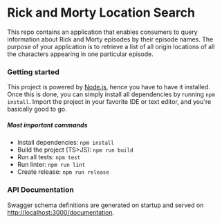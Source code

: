 # Rick and Morty Location Search

This repo contains an application that enables consumers to query information about Rick and Morty episodes by their episode names. The purpose of your application is to retrieve a list of all origin locations of all the characters appearing in one particular episode.

### Getting started

This project is powered by [Node.js](https://nodejs.org/en/), hence you have to have it installed. Once this is done, you can simply install all dependencies by running `npm install`. Import the project in your favorite IDE or text editor, and you're basically good to go.

##### Most important commands

* Install dependencies: `npm install`
* Build the project (TS>JS): `npm run build`
* Run all tests: `npm test`
* Run linter: `npm run lint`
* Create release: `npm run release`

### API Documentation

Swagger schema definitions are generated on startup and served on [http://localhost:3000/documentation](http://localhost:3000/documentation).
